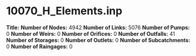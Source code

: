 # 10070_H_Elements.inp
**Title:** 
**Number of Nodes:** 4942
**Number of Links:** 5076
**Number of Pumps:** 0
**Number of Weirs:** 0
**Number of Orifices:** 0
**Number of Outfalls:** 41
**Number of Storages:** 0
**Number of Outlets:** 0
**Number of Subcatchments:** 0
**Number of Raingages:** 0
